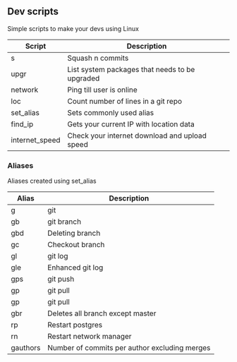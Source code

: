 ## Dev scripts

Simple scripts to make your devs using Linux

| Script         | Description                                    |
| ---------------| ---------------------------------------------- |
| s              | Squash n commits                               |
| upgr           | List system packages that needs to be upgraded |
| network        | Ping till user is online                       |
| loc            | Count number of lines in a git repo            |
| set_alias      | Sets commonly used alias                       |
| find_ip        | Gets your current IP with location data        |
| internet_speed | Check your internet download and upload speed  |

### Aliases

Aliases created using set_alias

| Alias    | Description                                   |
| ---------| --------------------------------------------- |
| g        | git                                           |
| gb       | git branch                                    |
| gbd      | Deleting branch                               |
| gc       | Checkout branch                               |
| gl       | git log                                       |
| gle      | Enhanced git log                              |
| gps      | git push                                      |
| gp       | git pull                                      |
| gp       | git pull                                      |
| gbr      | Deletes all branch except master              |
| rp       | Restart postgres                              |
| rn       | Restart network manager                       |
| gauthors | Number of commits per author excluding merges |
